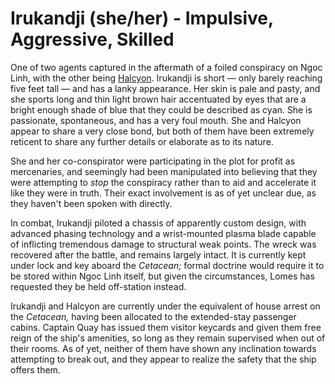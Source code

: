 # Irukandji (she/her) - Impulsive, Aggressive, Skilled

One of two agents captured in the aftermath of a foiled conspiracy on Ngoc Linh, with the other being [Halcyon](../../../act-1/people/halcyon). Irukandji is short — only barely reaching five feet tall — and has a lanky appearance. Her skin is pale and pasty, and she sports long and thin light brown hair accentuated by eyes that are a bright enough shade of blue that they could be described as cyan. She is passionate, spontaneous, and has a very foul mouth. She and Halcyon appear to share a very close bond, but both of them have been extremely reticent to share any further details or elaborate as to its nature.

She and her co-conspirator were participating in the plot for profit as mercenaries, and seemingly had been manipulated into believing that they were attempting to *stop* the conspiracy rather than to aid and accelerate it like they were in truth. Their exact involvement is as of yet unclear due, as they haven't been spoken with directly.

In combat, Irukandji piloted a chassis of apparently custom design, with advanced phasing technology and a wrist-mounted plasma blade capable of inflicting tremendous damage to structural weak points. The wreck was recovered after the battle, and remains largely intact. It is currently kept under lock and key aboard the *Cetacean;* formal doctrine would require it to be stored within Ngoc Linh itself, but given the circumstances, Lomes has requested they be held off-station instead.

Irukandji and Halcyon are currently under the equivalent of house arrest on the *Cetacean,* having been allocated to the extended-stay passenger cabins. Captain Quay has issued them visitor keycards and given them free reign of the ship's amenities, so long as they remain supervised when out of their rooms. As of yet, neither of them have shown any inclination towards attempting to break out, and they appear to realize the safety that the ship offers them.